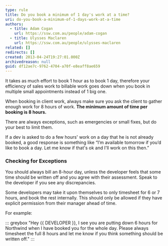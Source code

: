 ```yaml
---
type: rule
title: Do you book a minimum of 1 day's work at a time?
uri: do-you-book-a-minimum-of-1-days-work-at-a-time
authors:
  - title: Adam Cogan
    url: https://ssw.com.au/people/adam-cogan
  - title: Ulysses Maclaren
    url: https://ssw.com.au/people/ulysses-maclaren
related: []
redirects: []
created: 2013-04-24T19:27:01.000Z
archivedreason: null
guid: df12ae7c-9762-4704-a70f-e8eaff8ae659
---
```

It takes as much effort to book 1 hour as to book 1 day, therefore your efficiency of sales work to billable work goes down when you book in multiple small appointments instead of 1 big one.

When booking in client work, always make sure you ask the client to gather enough work for 8 hours of work. **The minimum amount of time per booking is 8 hours.**

There are always exceptions, such as emergencies or small fixes, but do your best to limit them.

<!--endintro-->

If a dev is asked to do a few hours' work on a day that he is not already booked, a good response is something like “I’m available tomorrow if you’d like to book a day. Let me know if that's ok and I'll work on this then.”

### Checking for Exceptions

You should always bill an 8-hour day, unless the developer feels that some time should be written off and you agree with their assessment. Speak to the developer if you see any discrepancies. 

Some developers may take it upon themselves to only timesheet for 6 or 7 hours, and book the rest internally. This should only be allowed if they have explicit permission from their manager ahead of time. 

For example:

::: greybox
"Hey {{ DEVELOPER }}, I see you are putting down 6 hours for Northwind when I have booked you for the whole day. Please always timesheet the full 8 hours and let me know if you think something should be written off."
:::

